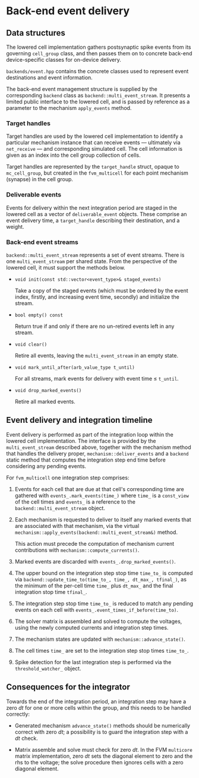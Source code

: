 # Back-end event delivery

## Data structures

The lowered cell implementation gathers postsynaptic spike events from its governing
`cell_group` class, and then passes them on to concrete back-end device-specific
classes for on-device delivery.

`backends/event.hpp` contains the concrete classes used to represent event
destinations and event information.

The back-end event management structure is supplied by the corresponding `backend`
class as `backend::multi_event_stream`. It presents a limited public interface to
the lowered cell, and is passed by reference as a parameter to the mechanism
`apply_events` method.

### Target handles

Target handles are used by the lowered cell implementation to identify a particular mechanism
instance that can receive events — ultimately via `net_receive` — and corresponding simulated
cell. The cell information is given as an index into the cell group collection of cells.

Target handles are represented by the `target_handle` struct, opaque to `mc_cell_group`,
but created in the `fvm_multicell` for each point mechanism (synapse) in the cell group.

### Deliverable events

Events for delivery within the next integration period are staged in the lowered cell
as a vector of `deliverable_event` objects. These comprise an event delivery time,
a `target_handle` describing their destination, and a weight.

### Back-end event streams

`backend::multi_event_stream` represents a set of event streams. There is one `multi_event_stream`
per shared state.
From the perspective of the lowered cell, it must support the methods below.

*  `void init(const std::vector<event_type>& staged_events)`

   Take a copy of the staged events (which must be ordered by the event index, firstly, and increasing
   event time, secondly) and initialize the stream.

*  `bool empty() const`

   Return true if and only if there are no un-retired events left in any stream.

*  `void clear()`

   Retire all events, leaving the `multi_event_stream` in an empty state.

*  `void mark_until_after(arb_value_type t_until)`

   For all streams, mark events for delivery with event time ≤ `t_until`.

*  `void drop_marked_events()`

   Retire all marked events.


## Event delivery and integration timeline

Event delivery is performed as part of the integration loop within the lowered
cell implementation. The interface is provided by the `multi_event_stream`
described above, together with the mechanism method that handles the delivery proper,
`mechanism::deliver_events` and a `backend` static method that computes the
integration step end time before considering any pending events.

For `fvm_multicell` one integration step comprises:

1.  Events for each cell that are due at that cell's corresponding time are
    gathered with `events_.mark_events(time_)` where `time_` is a
    `const_view` of the cell times and `events_` is a reference to the
    `backend::multi_event_stream` object.

2.  Each mechanism is requested to deliver to itself any marked events that
    are associated with that mechanism, via the virtual
    `mechanism::apply_events(backend::multi_event_stream&)` method.

    This action must precede the computation of mechanism current contributions
    with `mechanism::compute_currents()`.

3.  Marked events are discarded with `events_.drop_marked_events()`.

4.  The upper bound on the integration step stop time `time_to_` is
    computed via `backend::update_time_to(time_to_, time_, dt_max_, tfinal_)`,
    as the minimum of the per-cell time `time_` plus `dt_max_` and
    the final integration stop time `tfinal_`.

5.  The integration step stop time `time_to_` is reduced to match any
    pending events on each cell with `events_.event_times_if_before(time_to)`.

6.  The solver matrix is assembled and solved to compute the voltages, using the
    newly computed currents and integration step times.

7.  The mechanism states are updated with `mechanism::advance_state()`.

8.  The cell times `time_` are set to the integration step stop times `time_to_`.

9.  Spike detection for the last integration step is performed via the
    `threshold_watcher_` object.

## Consequences for the integrator

Towards the end of the integration period, an integration step may have a zero _dt_
for one or more cells within the group, and this needs to be handled correctly:

*   Generated mechanism `advance_state()` methods should be numerically correct with
    zero _dt_; a possibility is to guard the integration step with a _dt_ check.

*   Matrix assemble and solve must check for zero _dt_. In the FVM `multicore`
    matrix implementation, zero _dt_ sets the diagonal element to zero and the
    rhs to the voltage; the solve procedure then ignores cells with a zero
    diagonal element.
